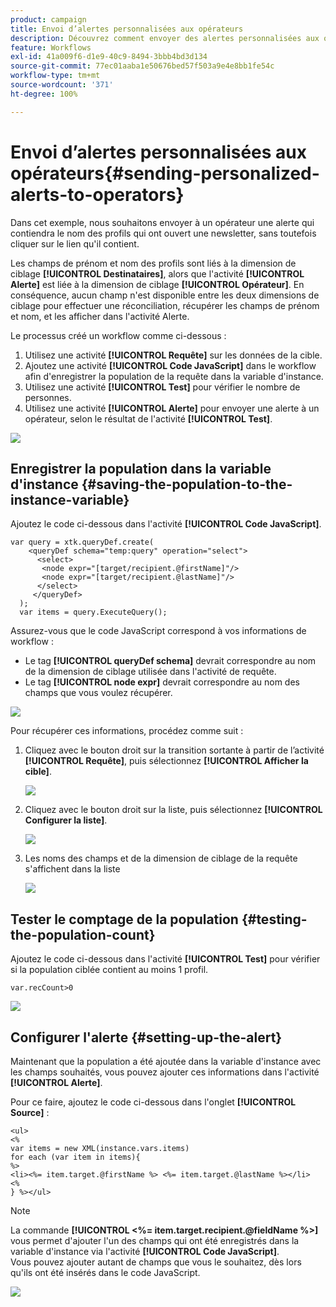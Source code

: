 ```yaml
---
product: campaign
title: Envoi d’alertes personnalisées aux opérateurs
description: Découvrez comment envoyer des alertes personnalisées aux opérateurs
feature: Workflows
exl-id: 41a009f6-d1e9-40c9-8494-3bbb4bd3d134
source-git-commit: 77ec01aaba1e50676bed57f503a9e4e8bb1fe54c
workflow-type: tm+mt
source-wordcount: '371'
ht-degree: 100%

---
```


# Envoi d’alertes personnalisées aux opérateurs{#sending-personalized-alerts-to-operators}



Dans cet exemple, nous souhaitons envoyer à un opérateur une alerte qui contiendra le nom des profils qui ont ouvert une newsletter, sans toutefois cliquer sur le lien qu&#39;il contient.

Les champs de prénom et nom des profils sont liés à la dimension de ciblage **[!UICONTROL Destinataires]**, alors que l&#39;activité **[!UICONTROL Alerte]** est liée à la dimension de ciblage **[!UICONTROL Opérateur]**. En conséquence, aucun champ n&#39;est disponible entre les deux dimensions de ciblage pour effectuer une réconciliation, récupérer les champs de prénom et nom, et les afficher dans l&#39;activité Alerte.

Le processus créé un workflow comme ci-dessous :

1. Utilisez une activité **[!UICONTROL Requête]** sur les données de la cible.
1. Ajoutez une activité **[!UICONTROL Code JavaScript]** dans le workflow afin d&#39;enregistrer la population de la requête dans la variable d&#39;instance.
1. Utilisez une activité **[!UICONTROL Test]** pour vérifier le nombre de personnes.
1. Utilisez une activité **[!UICONTROL Alerte]** pour envoyer une alerte à un opérateur, selon le résultat de l&#39;activité **[!UICONTROL Test]**.

![](assets/uc_operator_1.png)

## Enregistrer la population dans la variable d&#39;instance {#saving-the-population-to-the-instance-variable}

Ajoutez le code ci-dessous dans l&#39;activité **[!UICONTROL Code JavaScript]**.

```
var query = xtk.queryDef.create(  
    <queryDef schema="temp:query" operation="select">  
      <select>  
       <node expr="[target/recipient.@firstName]"/>  
       <node expr="[target/recipient.@lastName]"/>  
      </select>  
     </queryDef>  
  );  
  var items = query.ExecuteQuery();
```

Assurez-vous que le code JavaScript correspond à vos informations de workflow :

* Le tag **[!UICONTROL queryDef schema]** devrait correspondre au nom de la dimension de ciblage utilisée dans l&#39;activité de requête.
* Le tag **[!UICONTROL node expr]** devrait correspondre au nom des champs que vous voulez récupérer.

![](assets/uc_operator_3.png)

Pour récupérer ces informations, procédez comme suit :

1. Cliquez avec le bouton droit sur la transition sortante à partir de l’activité **[!UICONTROL Requête]**, puis sélectionnez **[!UICONTROL Afficher la cible]**.

   ![](assets/uc_operator_4.png)

1. Cliquez avec le bouton droit sur la liste, puis sélectionnez **[!UICONTROL Configurer la liste]**.

   ![](assets/uc_operator_5.png)

1. Les noms des champs et de la dimension de ciblage de la requête s&#39;affichent dans la liste

   ![](assets/uc_operator_6.png)

## Tester le comptage de la population {#testing-the-population-count}

Ajoutez le code ci-dessous dans l&#39;activité **[!UICONTROL Test]** pour vérifier si la population ciblée contient au moins 1 profil.

```
var.recCount>0
```

![](assets/uc_operator_7.png)

## Configurer l&#39;alerte {#setting-up-the-alert}

Maintenant que la population a été ajoutée dans la variable d&#39;instance avec les champs souhaités, vous pouvez ajouter ces informations dans l&#39;activité **[!UICONTROL Alerte]**.

Pour ce faire, ajoutez le code ci-dessous dans l&#39;onglet **[!UICONTROL Source]** :

```
<ul>
<%
var items = new XML(instance.vars.items)
for each (var item in items){
%>
<li><%= item.target.@firstName %> <%= item.target.@lastName %></li>
<%
} %></ul>
```

>[!NOTE]
>
>La commande **[!UICONTROL &lt;%= item.target.recipient.@fieldName %>]** vous permet d&#39;ajouter l&#39;un des champs qui ont été enregistrés dans la variable d&#39;instance via l&#39;activité **[!UICONTROL Code JavaScript]**.\
>Vous pouvez ajouter autant de champs que vous le souhaitez, dès lors qu&#39;ils ont été insérés dans le code JavaScript.

![](assets/uc_operator_8.png)
